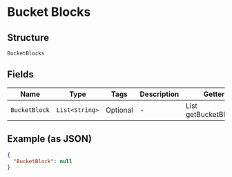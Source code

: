 
# Bucket Blocks

## Structure

`BucketBlocks`

## Fields

| Name | Type | Tags | Description | Getter | Setter |
|  --- | --- | --- | --- | --- | --- |
| `BucketBlock` | `List<String>` | Optional | - | List<String> getBucketBlock() | setBucketBlock(List<String> bucketBlock) |

## Example (as JSON)

```json
{
  "BucketBlock": null
}
```

